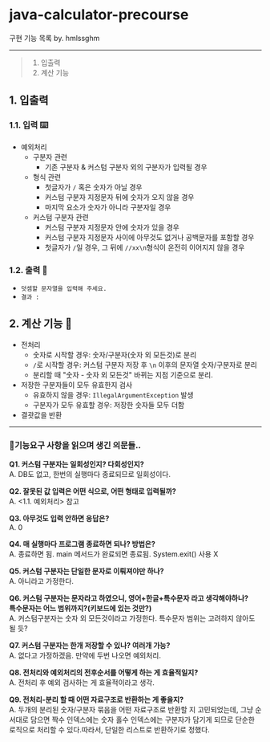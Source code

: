 # java-calculator-precourse
구현 기능 목록 by. hmlssghm
***
>1. 입출력 
>2. 계산 기능

## 1. 입출력
### 1.1. 입력 ⌨️
- 예외처리
  - 구분자 관련
    - 기존 구분자 & 커스텀 구분자 외의 구분자가 입력될 경우
  - 형식 관련
    - 첫글자가 `/` 혹은 숫자가 아닐 경우
    - 커스텀 구분자 지정문자 뒤에 숫자가 오지 않을 경우
    - 마지막 요소가 숫자가 아니라 구분자일 경우
  - 커스텀 구분자 관련
    - 커스텀 구분자 지정문자 안에 숫자가 있을 경우
    - 커스텀 구분자 지정문자 사이에 아무것도 없거나 공백문자를 포함할 경우
    - 첫글자가 `/`일 경우, 그 뒤에 `//xx\n`형식이 온전히 이어지지 않을 경우
### 1.2. 출력 💬
- `덧셈할 문자열을 입력해 주세요.`
- `결과 : `

## 2. 계산 기능 🧮
- 전처리
  - 숫자로 시작할 경우: 숫자/구분자(숫자 외 모든것)로 분리
  - `/`로 시작할 경우: 커스텀 구분자 저장 후 `\n` 이후의 문자열 숫자/구분자로 분리
  - 분리할 때 "숫자 - 숫자 외 모든것" 바뀌는 지점 기준으로 분리.
- 저장한 구분자들이 모두 유효한지 검사
  - 유효하지 않을 경우: `IllegalArgumentException` 발생
  - 구분자가 모두 유효할 경우: 저장한 숫자들 모두 더함
- 결괏값을 반환

***
### 🤔기능요구 사항을 읽으며 생긴 의문들..
**Q1. 커스텀 구분자는 일회성인지? 다회성인지?**   
A. DB도 없고, 한번의 실행마다 종료되므로 일회성이다.   

**Q2. 잘못된 값 입력은 어떤 식으로, 어떤 형태로 입력될까?**   
A. <1.1. 예외처리> 참고   

**Q3. 아무것도 입력 안하면 응답은?**   
A. 0   

**Q4. 매 실행마다 프로그램 종료하면 되나? 방법은?**   
A. 종료하면 됨. main 메서드가 완료되면 종료됨. System.exit() 사용 X   

**Q5. 커스텀 구분자는 단일한 문자로 이뤄져야만 하나?**    
A. 아니라고 가정한다.   

**Q6. 커스텀 구분자는 문자라고 하였으니, 영어+한글+특수문자 라고 생각해야하나?   
특수문자는 어느 범위까지?(키보드에 있는 것만?)**   
A. 커스텀구분자는 숫자 외 모든것이라고 가정한다. 특수문자 범위는 고려하지 않아도 될 듯?   

**Q7. 커스텀 구분자는 한개 저장할 수 있나? 여러개 가능?**   
A. 없다고 가정하겠음. 만약에 두번 나오면 예외처리.    

**Q8. 전처리와 예외처리의 전후순서를 어떻게 하는 게 효율적일지?**   
A. 전처리 후 예외 검사하는 게 효율적이라고 생각.    

**Q9. 전처리-분리 할 때 어떤 자료구조로 반환하는 게 좋을지?**   
A. 두개의 분리된 숫자/구분자 묶음을 어떤 자료구조로 반환할 지 고민되었는데, 
그냥 순서대로 담으면 짝수 인덱스에는 숫자 홀수 인덱스에는 구분자가 담기게 되므로
단순한 로직으로 처리할 수 있다.따라서, 단일한 리스트로 반환하기로 정했다.